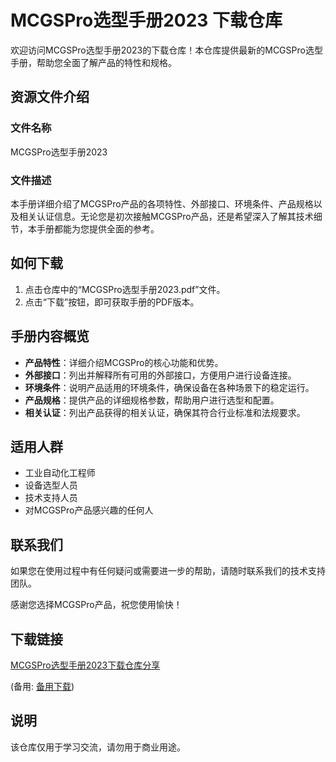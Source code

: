 # MCGSPro选型手册2023 下载仓库

欢迎访问MCGSPro选型手册2023的下载仓库！本仓库提供最新的MCGSPro选型手册，帮助您全面了解产品的特性和规格。

## 资源文件介绍

### 文件名称
MCGSPro选型手册2023

### 文件描述
本手册详细介绍了MCGSPro产品的各项特性、外部接口、环境条件、产品规格以及相关认证信息。无论您是初次接触MCGSPro产品，还是希望深入了解其技术细节，本手册都能为您提供全面的参考。

## 如何下载

1. 点击仓库中的“MCGSPro选型手册2023.pdf”文件。
2. 点击“下载”按钮，即可获取手册的PDF版本。

## 手册内容概览

- **产品特性**：详细介绍MCGSPro的核心功能和优势。
- **外部接口**：列出并解释所有可用的外部接口，方便用户进行设备连接。
- **环境条件**：说明产品适用的环境条件，确保设备在各种场景下的稳定运行。
- **产品规格**：提供产品的详细规格参数，帮助用户进行选型和配置。
- **相关认证**：列出产品获得的相关认证，确保其符合行业标准和法规要求。

## 适用人群

- 工业自动化工程师
- 设备选型人员
- 技术支持人员
- 对MCGSPro产品感兴趣的任何人

## 联系我们

如果您在使用过程中有任何疑问或需要进一步的帮助，请随时联系我们的技术支持团队。

感谢您选择MCGSPro产品，祝您使用愉快！

## 下载链接
[MCGSPro选型手册2023下载仓库分享](https://pan.quark.cn/s/a70f4749b557) 

(备用: [备用下载](https://pan.baidu.com/s/1Pb1M362m6hJVatrBjPMUBw?pwd=4q5t))

## 说明

该仓库仅用于学习交流，请勿用于商业用途。
